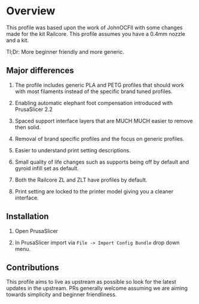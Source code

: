 # Overview

This profile was based upon the work of JohnOCFII with some changes made for the kit Railcore. This profile assumes you have a 0.4mm nozzle and a kit. 

Tl;Dr: More beginner friendly and more generic.

## Major differences

1. The profile includes generic PLA and PETG profiles that should work with most filaments instead of the specific brand tuned profiles.

2. Enabling automatic elephant foot compensation introduced with PrusaSlicer 2.2

3. Spaced support interface layers that are MUCH MUCH easier to remove then solid.

4. Removal of brand specific profiles and the focus on generic profiles.

5. Easier to understand print setting descriptions.

6. Small quality of life changes such as supports being off by default and gyroid infill set as default.

7. Both the Railcore ZL and ZLT have profiles by default.

8. Print setting are locked to the printer model giving you a cleaner interface.

## Installation

1. Open PrusaSlicer

2. In PrusaSlicer import via `File -> Import Config Bundle`  drop down menu.

## Contributions

This profile aims to live as upstream as possible so look for the latest updates in the upstream. PRs generally welcome assuming we are aiming towards simplicity and beginner friendliness.